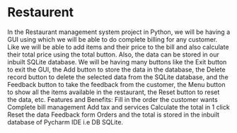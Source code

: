 # Restaurent
In the Restaurant management system project in Python, we will be having a GUI using which we will be able to do complete billing for any customer. Like we will be able to add items and their price to the bill and also calculate their total price using the total button. Also, the data can be stored in our inbuilt SQLite database.
We will be having many buttons like the Exit button to exit the GUI, the Add button to store the data in the database, the Delete record button to delete the selected data from the SQLite database, and the Feedback button to take the feedback from the customer, the Menu button to show all the items available in the restaurant, the Reset button to reset the data, etc.
Features and Benefits:
Fill in the order the customer wants
Complete bill management
Add tax and services
Calculate the total in 1 click
Reset the data
Feedback form
Orders and the total is stored in the inbuilt database of Pycharm IDE i.e DB SQLite.

